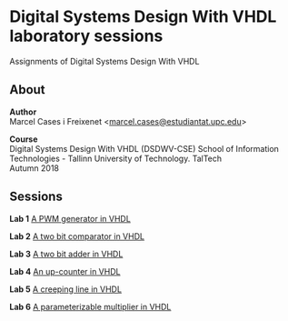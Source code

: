 # Digital Systems Design With VHDL laboratory sessions

Assignments of Digital Systems Design With VHDL

## About

**Author**  
Marcel Cases i Freixenet &lt;marcel.cases@estudiantat.upc.edu&gt;

**Course**  
Digital Systems Design With VHDL (DSDWV-CSE)
School of Information Technologies - Tallinn University of Technology. TalTech  
Autumn 2018

## Sessions

**Lab 1** [A PWM generator in VHDL](Lab1_PWM/)

**Lab 2** [A two bit comparator in VHDL](Lab2_Comparator/)

**Lab 3** [A two bit adder in VHDL](Lab3_Adder/)

**Lab 4** [An up-counter in VHDL](Lab4_Counter/)

**Lab 5** [A creeping line in VHDL](Lab5_Creeping_Line/)

**Lab 6** [A parameterizable multiplier in VHDL](Lab6_Parameterizable_Multiplier/)
